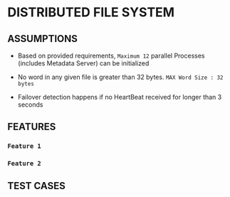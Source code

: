 # DISTRIBUTED FILE SYSTEM

## ASSUMPTIONS
- Based on provided requirements, `Maximum 12` parallel Processes (includes Metadata Server) can be initialized

- No word in any given file is greater than 32 bytes. `MAX Word Size : 32 bytes`
  
- Failover detection happens if no HeartBeat received for longer than 3 seconds

## FEATURES

### `Feature 1`

### `Feature 2`


## TEST CASES
